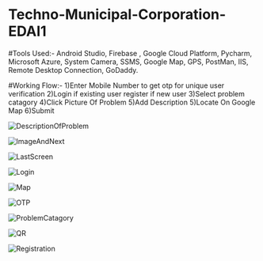 # Techno-Municipal-Corporation-EDAI1

#Tools Used:-
Android Studio,
Firebase ,
Google Cloud Platform,
Pycharm,
Microsoft Azure,
System Camera,
SSMS,
Google Map,
GPS,
PostMan,
IIS,
Remote Desktop Connection,
GoDaddy.

#Working Flow:-
1)Enter Mobile Number to get otp for unique user verification
2)Login if existing user register if new user
3)Select problem catagory
4)Click Picture Of Problem
5)Add Description
5)Locate On Google Map
6)Submit

![DescriptionOfProblem](https://github.com/AdityaLad2004/Techno-Municipal-Corporation-EDAI1/assets/118820582/fb49ac1d-5115-4b80-b856-059f5e3bd228)

![ImageAndNext](https://github.com/AdityaLad2004/Techno-Municipal-Corporation-EDAI1/assets/118820582/1e2aa2ad-fb76-4652-99aa-3e58d4a88871)

![LastScreen](https://github.com/AdityaLad2004/Techno-Municipal-Corporation-EDAI1/assets/118820582/39490970-fc6f-46f3-8f64-720cb48f84fe)

![Login](https://github.com/AdityaLad2004/Techno-Municipal-Corporation-EDAI1/assets/118820582/86a6c464-9ab3-4e04-8c6d-58788d091027)

![Map](https://github.com/AdityaLad2004/Techno-Municipal-Corporation-EDAI1/assets/118820582/8b9aca3a-a87a-43ca-8542-9a668388ff6c)

![OTP](https://github.com/AdityaLad2004/Techno-Municipal-Corporation-EDAI1/assets/118820582/36cb79da-ad13-46ed-972f-6f553ff95992)

![ProblemCatagory](https://github.com/AdityaLad2004/Techno-Municipal-Corporation-EDAI1/assets/118820582/23d0c34e-5174-49fd-89ed-b5f37adbecc9)

![QR](https://github.com/AdityaLad2004/Techno-Municipal-Corporation-EDAI1/assets/118820582/5238e94e-6656-4fac-9cb0-a139e8ebac5c)

![Registration](https://github.com/AdityaLad2004/Techno-Municipal-Corporation-EDAI1/assets/118820582/47e92c63-2592-497d-9593-d4c48cdd2264)



